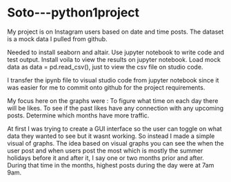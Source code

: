 # Soto---python1project

My project is on Instagram users based on date and time posts. The dataset is a mock data I pulled from github. 

Needed to install seaborn and altair.
Use jupyter notebook to write code and test output.
Install voila to view the results on jupyter notebook.
Load mock data as data = pd.read_csv(), just to view the csv file on studio code. 

I transfer the ipynb file to visual studio code from jupyter notebook since it was easier for me to commit onto github for
the project requirements.

My focus here on the graphs were :
To figure what time on each day there will be likes.
To see if the past likes have any connection with any upcoming posts.
Determine which months have more traffic.

At first I was trying to create a GUI interface so the user can toggle on what data they wanted to see but it wasnt working. So instead I made a simple visual of graphs.
The idea based on visual graphs you can see the when the user post and when users post the most which is mostly
the summer holidays before it and after it, I say one or two months prior and after. During that time in the months, highest posts during the day
were at 7am 9am. 